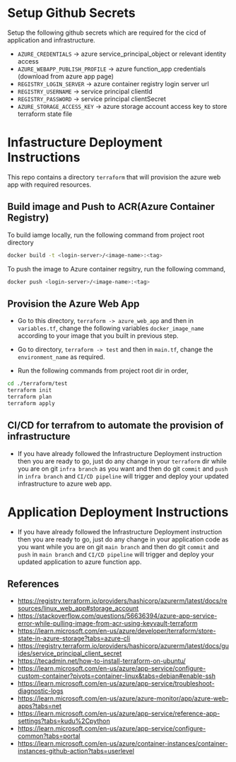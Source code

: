 # Setup Github Secrets
Setup the following github secrets which are required for the cicd of application and infrastructure.
- `AZURE_CREDENTIALS` -> azure service_principal_object or relevant identity access
- `AZURE_WEBAPP_PUBLISH_PROFILE` -> azure function_app credentials (download from azure app page)
- `REGISTRY_LOGIN_SERVER` -> azure container registry login server url
- `REGISTRY_USERNAME` -> service principal clientId
- `REGISTRY_PASSWORD` -> service principal clientSecret
- `AZURE_STORAGE_ACCESS_KEY` -> azure storage account access key to store terraform state file

# Infastructure Deployment Instructions
This repo contains a directory `terraform` that will provision the azure web app with required resources.

## Build image and Push to ACR(Azure Container Registry)
To build iamge locally, run the following command from project root directory
```bash
docker build -t <login-server>/<image-name>:<tag>
```

To push the image to Azure container regsitry, run the following command,
```bash
docker push <login-server>/<image-name>:<tag>
```

## Provision the Azure Web App
- Go to this directory, `terraform -> azure_web_app` and then in `variables.tf`, change the following variables `docker_image_name` according to your image that you built in previous step.

- Go to directory, `terraform -> test` and then in `main.tf`, change the `environment_name` as required.

- Run the following commands from project root dir in order,
```bash
cd ./terraform/test
terraform init
terraform plan
terraform apply
```

## CI/CD for terrafrom to automate the provision of infrastructure
- If you have already followed the Infrastructure Deployment instruction then you are ready to go, just do any change in your `terraform` dir while you are on git `infra branch` as you want and then do git `commit` and `push` in `infra branch` and `CI/CD pipeline` will trigger and deploy your updated infrastructure to azure web app.

# Application Deployment Instructions
- If you have already followed the Infrastructure Deployment instruction then you are ready to go, just do any change in your application code as you want while you are on git `main branch` and then do git `commit` and `push` in `main branch` and `CI/CD pipeline` will trigger and deploy your updated application to azure function app.

## References
- https://registry.terraform.io/providers/hashicorp/azurerm/latest/docs/resources/linux_web_app#storage_account
- https://stackoverflow.com/questions/56636394/azure-app-service-error-while-pulling-image-from-acr-using-keyvault-terraform
- https://learn.microsoft.com/en-us/azure/developer/terraform/store-state-in-azure-storage?tabs=azure-cli
- https://registry.terraform.io/providers/hashicorp/azurerm/latest/docs/guides/service_principal_client_secret
- https://tecadmin.net/how-to-install-terraform-on-ubuntu/
- https://learn.microsoft.com/en-us/azure/app-service/configure-custom-container?pivots=container-linux&tabs=debian#enable-ssh
- https://learn.microsoft.com/en-us/azure/app-service/troubleshoot-diagnostic-logs
- https://learn.microsoft.com/en-us/azure/azure-monitor/app/azure-web-apps?tabs=net
- https://learn.microsoft.com/en-us/azure/app-service/reference-app-settings?tabs=kudu%2Cpython
- https://learn.microsoft.com/en-us/azure/app-service/configure-common?tabs=portal
- https://learn.microsoft.com/en-us/azure/container-instances/container-instances-github-action?tabs=userlevel